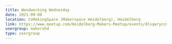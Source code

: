 ```yaml
---
title: Woodworking Wednesday
date: 2021-09-08
location: CoMakingSpace (Makerspace Heidelberg), Heidelberg
link: https://www.meetup.com/Heidelberg-Makers-Meetup/events/dlsqwryccmblb/
usergroup: makershd
type: usergroup
---
```

